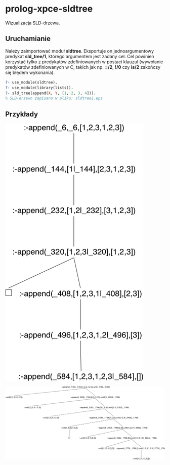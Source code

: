 # prolog-xpce-sldtree
Wizualizacja SLD-drzewa.

## Uruchamianie

Należy zaimportować moduł **sldtree**. Eksportuje on jednoargumentowy predykat __sld_tree/1__, którego argumentem jest zadany cel. Cel powinien korzystać tylko z predykatów zdefiniowanych w postaci klauzul (wywołanie predykatów zdefiniowanych w C, takich jak np. __=/2__, __!/0__ czy __is/2__ zakończy się błędem wykonania).

```prolog
?- use_module(sldtree).
?- use_module(library(lists)).
?- sld_tree(append(X, Y, [1, 2, 3, 4])).
% SLD-drzewo zapisano w pliku: sldtree1.eps
```

## Przykłady

![przykład 1](sldtree1.png "Przykład 1")

![przykład 2](sldtree2.png "Przykład 2")

